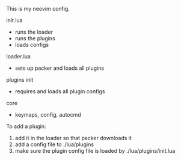 This is my neovim config.

init.lua
- runs the loader
- runs the plugins
- loads configs

loader.lua
- sets up packer and loads all plugins

plugins init
- requires and loads all plugin configs

core
- keymaps, config, autocmd

To add a plugin:
1. add it in the loader so that packer downloads it
2. add a config file to ./lua/plugins
3. make sure the plugin config file is loaded by ./lua/plugins/init.lua
